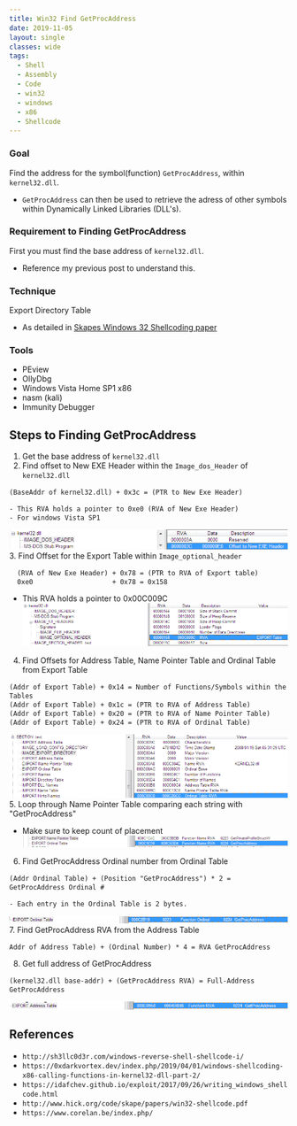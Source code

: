```yaml
---
title: Win32 Find GetProcAddress
date: 2019-11-05
layout: single
classes: wide
tags:
  - Shell
  - Assembly
  - Code
  - win32
  - windows
  - x86
  - Shellcode
---
```

### Goal
Find the address for the symbol(function) `GetProcAddress`, within `kernel32.dll`.
  - `GetProcAddress` can then be used to retrieve the adress of other symbols within Dynamically Linked Libraries (DLL's).

### Requirement to Finding GetProcAddress
First you must find the base address of `kernel32.dll`. 
  - Reference my previous post to understand this.

### Technique 
Export Directory Table
  - As detailed in [Skapes Windows 32 Shellcoding paper](http://www.hick.org/code/skape/papers/win32-shellcode.pdf)

### Tools
  - PEview
  - OllyDbg
  - Windows Vista Home SP1 x86
  - nasm (kali)
  - Immunity Debugger

## Steps to Finding GetProcAddress
1. Get the base address of `kernel32.dll`
2. Find offset to New EXE Header within the `Image_dos_Header` of `kernel32.dll`
```
(BaseAddr of kernel32.dll) + 0x3c = (PTR to New Exe Header)
```
    - This RVA holds a pointer to 0xe0 (RVA of New Exe Header)
    - For windows Vista SP1
  ![](/assets/images/exeHeaderBegin.png)
3. Find Offset for the Export Table within `Image_optional_header` 
```
  (RVA of New Exe Header) + 0x78 = (PTR to RVA of Export table)
  0xe0                    + 0x78 = 0x158
```
  - This RVA holds a pointer to 0x00C009C
  ![](/assets/images/exportTableRVA.png)
4. Find Offsets for Address Table, Name Pointer Table and Ordinal Table from Export Table
```
(Addr of Export Table) + 0x14 = Number of Functions/Symbols within the Tables
(Addr of Export Table) + 0x1c = (PTR to RVA of Address Table)
(Addr of Export Table) + 0x20 = (PTR to RVA of Name Pointer Table)
(Addr of Export Table) + 0x24 = (PTR to RVA of Ordinal Table)
```
  ![](/assets/images/RVAsTables.png)
5. Loop through Name Pointer Table comparing each string with "GetProcAddress"
  - Make sure to keep count of placement
  ![](/assets/images/NamePtrTbl_GetProcAddr.png)
6. Find GetProcAddress Ordinal number from Ordinal Table
```
(Addr Ordinal Table) + (Position "GetProcAddress") * 2 = GetProcAddress Ordinal #
```
    - Each entry in the Ordinal Table is 2 bytes.
  ![](/assets/images/Ordinal_GetProcAddr.png)
7. Find GetProcAddress RVA from the Address Table
```
Addr of Address Table) + (Ordinal Number) * 4 = RVA GetProcAddress
```
8. Get full address of GetProcAddress
```
(kernel32.dll base-addr) + (GetProcAddress RVA) = Full-Address GetProcAddress
```
  ![](/assets/images/AddrTble_GetProcAddr.png)


























## References
+ `http://sh3llc0d3r.com/windows-reverse-shell-shellcode-i/`
+ `https://0xdarkvortex.dev/index.php/2019/04/01/windows-shellcoding-x86-calling-functions-in-kernel32-dll-part-2/`
+ `https://idafchev.github.io/exploit/2017/09/26/writing_windows_shellcode.html`
+ `http://www.hick.org/code/skape/papers/win32-shellcode.pdf`
+ `https://www.corelan.be/index.php/`
